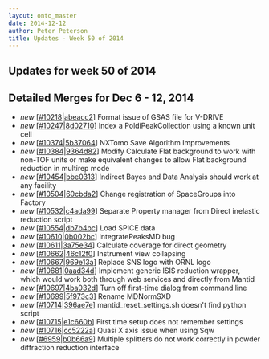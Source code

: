 ```yaml
---
layout: onto_master
date: 2014-12-12
author: Peter Peterson
title: Updates - Week 50 of 2014
---
```

Updates for week 50 of 2014
---------------------------

Detailed Merges for Dec 6 - 12, 2014
------------------------------------
* *new* \[[#10218](http://trac.mantidproject.org/mantid/ticket/10218)\|[abeacc2](https://github.com/mantidproject/mantid/commit/abeacc2c2c4093d46cad485e8e27d4e8db89d50a)\] Format issue of GSAS file for V-DRIVE
* *new* \[[#10247](http://trac.mantidproject.org/mantid/ticket/10247)\|[8d02710](https://github.com/mantidproject/mantid/commit/8d027109de5e24f4c0a70d31f70abba3a7525fbb)\] Index a PoldiPeakCollection using a known unit cell
* *new* \[[#10374](http://trac.mantidproject.org/mantid/ticket/10374)\|[5b37064](https://github.com/mantidproject/mantid/commit/5b370642be06b41072cd72bc6181980019c5507a)\] NXTomo Save Algorithm Improvements
* *new* \[[#10384](http://trac.mantidproject.org/mantid/ticket/10384)\|[9364d82](https://github.com/mantidproject/mantid/commit/9364d821a2207048361eb1151c4b1f283ad9faf2)\] Modify Calculate Flat background to work with non-TOF units or make equivalent changes to allow Flat background reduction in multirep mode
* *new* \[[#10454](http://trac.mantidproject.org/mantid/ticket/10454)\|[bbe0313](https://github.com/mantidproject/mantid/commit/bbe0313102f03f236ec28d2fbdd822b086a9f419)\] Indirect Bayes and Data Analysis should work at any facility
* *new* \[[#10504](http://trac.mantidproject.org/mantid/ticket/10504)\|[60cbda2](https://github.com/mantidproject/mantid/commit/60cbda2ba65c65b6233563b8816984369b45bb3f)\] Change registration of SpaceGroups into Factory
* *new* \[[#10532](http://trac.mantidproject.org/mantid/ticket/10532)\|[c4ada99](https://github.com/mantidproject/mantid/commit/c4ada99cdce54ceba0e571bd37d14a6b48e88519)\] Separate Property manager from Direct inelastic reduction script
* *new* \[[#10554](http://trac.mantidproject.org/mantid/ticket/10554)\|[db7b4bc](https://github.com/mantidproject/mantid/commit/db7b4bc131197edcaef0b6a78355a4376fb84bb0)\] Load SPICE data
* *new* \[[#10610](http://trac.mantidproject.org/mantid/ticket/10610)\|[0b002bc](https://github.com/mantidproject/mantid/commit/0b002bc25ea2cb6ed9cedb0dbc184c50a0460c53)\] IntegratePeaksMD bug
* *new* \[[#10611](http://trac.mantidproject.org/mantid/ticket/10611)\|[3a75e34](https://github.com/mantidproject/mantid/commit/3a75e3422e22635898788d9d2bce1f72e35c2a52)\] Calculate coverage for direct geometry
* *new* \[[#10662](http://trac.mantidproject.org/mantid/ticket/10662)\|[46c12f0](https://github.com/mantidproject/mantid/commit/46c12f0a58f4d2c574ff2979b3198cebb71015ae)\] Instrument view collapsing
* *new* \[[#10667](http://trac.mantidproject.org/mantid/ticket/10667)\|[969e13a](https://github.com/mantidproject/mantid/commit/969e13a1f50aba5777a7edfc6ee05bed09a8d5d4)\] Replace SNS logo with ORNL logo
* *new* \[[#10681](http://trac.mantidproject.org/mantid/ticket/10681)\|[0aad34d](https://github.com/mantidproject/mantid/commit/0aad34d0d9deca7e9cbd618a91f163872864719b)\] Implement generic ISIS reduction wrapper, which would work both through web services and directly from Mantid
* *new* \[[#10697](http://trac.mantidproject.org/mantid/ticket/10697)\|[4ba032d](https://github.com/mantidproject/mantid/commit/4ba032db89e5557f14ccce0d3b46cd6abd493cc7)\] Turn off first-time dialog from command line
* *new* \[[#10699](http://trac.mantidproject.org/mantid/ticket/10699)\|[5f973c3](https://github.com/mantidproject/mantid/commit/5f973c329e8501390b5cf9b422d63edd82d35dcc)\] Rename MDNormSXD
* *new* \[[#10714](http://trac.mantidproject.org/mantid/ticket/10714)\|[396ae7e](https://github.com/mantidproject/mantid/commit/396ae7e07b2f399356a065191943f93a04a317bb)\] mantid_reset_settings.sh doesn't find python script
* *new* \[[#10715](http://trac.mantidproject.org/mantid/ticket/10715)\|[e1c660b](https://github.com/mantidproject/mantid/commit/e1c660b3c6dbe1312114fa9078a0478034e2d18f)\] First time setup does not remember settings
* *new* \[[#10716](http://trac.mantidproject.org/mantid/ticket/10716)\|[cc5222a](https://github.com/mantidproject/mantid/commit/cc5222ac9bbed1bd0e6772cf11f1ca9a91363e57)\] Quasi X axis issue when using Sqw
* *new* \[[#6959](http://trac.mantidproject.org/mantid/ticket/6959)\|[b0b66a9](https://github.com/mantidproject/mantid/commit/b0b66a9d8f28dfe9951e8860aee28c791f502bf1)\] Multiple splitters do not work correctly in powder diffraction reduction interface
